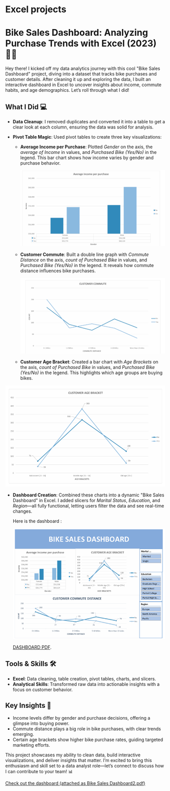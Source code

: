 # Excel projects

# Bike Sales Dashboard: Analyzing Purchase Trends with Excel (2023) 🚴‍♂️

Hey there! I kicked off my data analytics journey with this cool "Bike Sales Dashboard" project, diving into a dataset that tracks bike purchases and customer details. After cleaning it up and exploring the data, I built an interactive dashboard in Excel to uncover insights about income, commute habits, and age demographics. Let’s roll through what I did!

## What I Did 💻
- **Data Cleanup**: I removed duplicates and converted it into a table to get a clear look at each column, ensuring the data was solid for analysis.
  

- **Pivot Table Magic**: Used pivot tables to create three key visualizations:

  
  - **Average Income per Purchase**: Plotted *Gender* on the axis, the *average of Income* in values, and *Purchased Bike (Yes/No)* in the legend. This bar chart shows how income varies by gender and purchase behavior.
    
    ![Chart of Job Salaries](/Project1-assets/f1.png 'Bar graph showing average income of purchase.')
 
    
  
  - **Customer Commute**: Built a double line graph with *Commute Distance* on the axis, *count of Purchased Bike* in values, and *Purchased Bike (Yes/No)* in the legend. It reveals how commute distance influences bike purchases.
 
    ![Chart of Job Salaries](/Project1-assets/f2.png 'line graph showing customer commute distance.')
   
  - **Customer Age Bracket**: Created a bar chart with *Age Brackets* on the axis, *count of Purchased Bike* in values, and *Purchased Bike (Yes/No)* in the legend. This highlights which age groups are buying bikes.

 ![Chart of Job Salaries](/Project1-assets/f3.png 'line graph showing customer age groups.')
    
    
    
- **Dashboard Creation**: Combined these charts into a dynamic "Bike Sales Dashboard" in Excel. I added slicers for *Marital Status*, *Education*, and *Region*—all fully functional, letting users filter the data and see real-time changes.

  
     Here is the dashboard :

  ![Chart of Job Salaries](/Project1-assets/final-dashboard.png 'Bike sales dashboard.')

  [DASHBOARD PDF](Project1-assets/project1-graphs.pdf).

## Tools & Skills 🛠️
- **Excel**: Data cleaning, table creation, pivot tables, charts, and slicers.
- **Analytical Skills**: Transformed raw data into actionable insights with a focus on customer behavior.

## Key Insights 🌟
- Income levels differ by gender and purchase decisions, offering a glimpse into buying power.
- Commute distance plays a big role in bike purchases, with clear trends emerging.
- Certain age brackets show higher bike purchase rates, guiding targeted marketing efforts.

This project showcases my ability to clean data, build interactive visualizations, and deliver insights that matter. I’m excited to bring this enthusiasm and skill set to a data analyst role—let’s connect to discuss how I can contribute to your team! 📊

[Check out the dashboard (attached as Bike Sales Dashboard2.pdf)](#)
